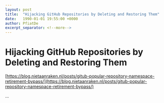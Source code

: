 ```yaml
---
layout: post
title:  "Hijacking GitHub Repositories by Deleting and Restoring Them"
date:   1990-01-01 19:55:00 +0000
author: PfiatDe
excerpt_separator: <!--more-->
---
```


# Hijacking GitHub Repositories by Deleting and Restoring Them

[https://blog.nietaanraken.nl/posts/gitub-popular-repository-namespace-retirement-bypass/](https://blog.nietaanraken.nl/posts/gitub-popular-repository-namespace-retirement-bypass/)

...
<!--more-->
